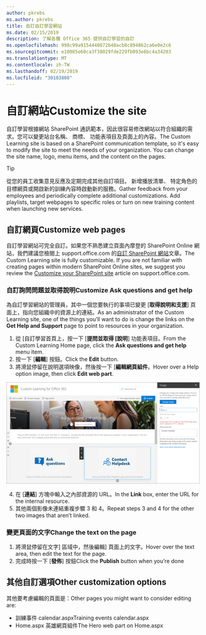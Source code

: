 ```yaml
---
author: pkrebs
ms.author: pkrebs
title: 自訂自訂學習網站
ms.date: 02/15/2019
description: 了解各種 Office 365 提供自訂學習的自訂
ms.openlocfilehash: 998c99a9154440872b40acb8c894862ca6e0e2c6
ms.sourcegitcommit: e10085e60ca3f38029fde229fb093e6bc4a34203
ms.translationtype: MT
ms.contentlocale: zh-TW
ms.lasthandoff: 02/19/2019
ms.locfileid: "30103808"
---
```

# <a name="customize-the-site"></a><span data-ttu-id="f4c5a-103">自訂網站</span><span class="sxs-lookup"><span data-stu-id="f4c5a-103">Customize the site</span></span>

<span data-ttu-id="f4c5a-p101">自訂學習根據網站 SharePoint 通訊範本，因此很容易修改網站以符合組織的需求。您可以變更站台名稱、 商標、 功能表項目及頁面上的內容。</span><span class="sxs-lookup"><span data-stu-id="f4c5a-p101">The Custom Learning site is based on a SharePoint communication template, so it's easy to modify the site to meet the needs of your organization. You can change the site name, logo, menu items, and the content on the pages.</span></span> 

> [!TIP]
> <span data-ttu-id="f4c5a-p102">從您的員工收集意見反應及定期完成其他自訂項目。 新增播放清單、 特定角色的目標網頁或開啟新的訓練內容時啟動新的服務。</span><span class="sxs-lookup"><span data-stu-id="f4c5a-p102">Gather feedback from your employees and periodically complete additional customizations.  Add playlists, target webpages to specific roles or turn on new training content when launching new services.</span></span> 

## <a name="customize-web-pages"></a><span data-ttu-id="f4c5a-108">自訂網頁</span><span class="sxs-lookup"><span data-stu-id="f4c5a-108">Customize web pages</span></span>

<span data-ttu-id="f4c5a-p103">自訂學習網站可完全自訂。如果您不熟悉建立頁面內摩登的 SharePoint Online 網站，我們建議您檢閱上 support.office.com 的[自訂 SharePoint 網站](https://support.office.com/en-us/article/customize-your-sharepoint-site-320b43e5-b047-4fda-8381-f61e8ac7f59b)文章。</span><span class="sxs-lookup"><span data-stu-id="f4c5a-p103">The Custom Learning site is fully customizable. If you are not familiar with creating pages within modern SharePoint Online sites, we suggest you review the [Customize your SharePoint site](https://support.office.com/en-us/article/customize-your-sharepoint-site-320b43e5-b047-4fda-8381-f61e8ac7f59b) article on support.office.com.</span></span> 

### <a name="customize-ask-questions-and-get-help"></a><span data-ttu-id="f4c5a-111">自訂詢問問題並取得說明</span><span class="sxs-lookup"><span data-stu-id="f4c5a-111">Customize Ask questions and get help</span></span>

<span data-ttu-id="f4c5a-112">為自訂學習網站的管理員，其中一個您要執行的事項已變更 [**取得說明和支援**] 頁面上，指向您組織中的資源上的連結。</span><span class="sxs-lookup"><span data-stu-id="f4c5a-112">As an administrator of the Custom Learning site, one of the things you’ll want to do is change the links on the **Get Help and Support** page to point to resources in your organization.</span></span> 

1.  <span data-ttu-id="f4c5a-113">從 [自訂學習首頁上，按一下 [**提問並取得 [說明**] 功能表項目。</span><span class="sxs-lookup"><span data-stu-id="f4c5a-113">From the Custom Learning Home page, click the **Ask questions and get help** menu item.</span></span>
2.  <span data-ttu-id="f4c5a-114">按一下 [**編輯**] 按鈕。</span><span class="sxs-lookup"><span data-stu-id="f4c5a-114">Click the **Edit** button.</span></span>
3.  <span data-ttu-id="f4c5a-115">將滑鼠停留在說明選項映像，然後按一下 [**編輯網頁組件**。</span><span class="sxs-lookup"><span data-stu-id="f4c5a-115">Hover over a Help option image, then click **Edit web part**.</span></span>

![cg edithelp.png](media/cg-edithelp.png)

4.  <span data-ttu-id="f4c5a-117">在 [**連結**] 方塊中輸入之內部資源的 URL。</span><span class="sxs-lookup"><span data-stu-id="f4c5a-117">In the **Link** box, enter the URL for the internal resource.</span></span> 
5.  <span data-ttu-id="f4c5a-118">其他兩個影像未連結重複步驟 3 和 4。</span><span class="sxs-lookup"><span data-stu-id="f4c5a-118">Repeat steps 3 and 4 for the other two images that aren’t linked.</span></span>

### <a name="change-the-text-on-the-page"></a><span data-ttu-id="f4c5a-119">變更頁面的文字</span><span class="sxs-lookup"><span data-stu-id="f4c5a-119">Change the text on the page</span></span>

1. <span data-ttu-id="f4c5a-120">將滑鼠停留在文字] 區域中，然後編輯] 頁面上的文字。</span><span class="sxs-lookup"><span data-stu-id="f4c5a-120">Hover over the text area, then edit the text for the page.</span></span> 
2. <span data-ttu-id="f4c5a-121">完成時按一下 [**發佈**] 按鈕</span><span class="sxs-lookup"><span data-stu-id="f4c5a-121">Click the **Publish** button when you’re done</span></span>

## <a name="other-customization-options"></a><span data-ttu-id="f4c5a-122">其他自訂選項</span><span class="sxs-lookup"><span data-stu-id="f4c5a-122">Other customization options</span></span>
<span data-ttu-id="f4c5a-123">其他要考慮編輯的頁面是：</span><span class="sxs-lookup"><span data-stu-id="f4c5a-123">Other pages you might want to consider editing are:</span></span>

- <span data-ttu-id="f4c5a-124">訓練事件 calendar.aspx</span><span class="sxs-lookup"><span data-stu-id="f4c5a-124">Training events calendar.aspx</span></span>
- <span data-ttu-id="f4c5a-125">Home.aspx 英雄網頁組件</span><span class="sxs-lookup"><span data-stu-id="f4c5a-125">The Hero web part on Home.aspx</span></span>

